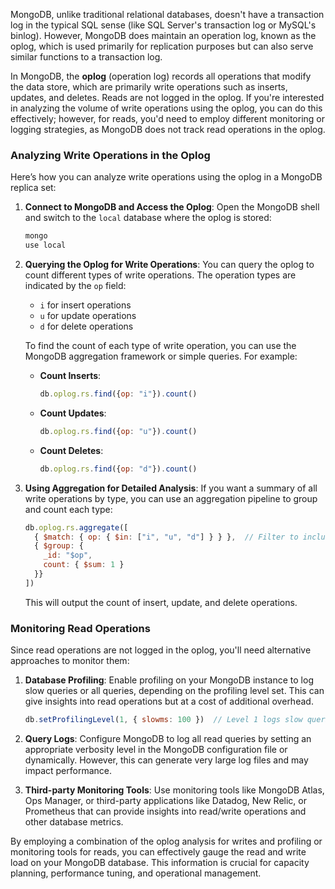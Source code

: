MongoDB, unlike traditional relational databases, doesn't have a transaction log in the typical SQL sense (like SQL Server's transaction log or MySQL's binlog). However, MongoDB does maintain an operation log, known as the oplog, which is used primarily for replication purposes but can also serve similar functions to a transaction log.

In MongoDB, the **oplog** (operation log) records all operations that modify the data store, which are primarily write operations such as inserts, updates, and deletes. Reads are not logged in the oplog. If you're interested in analyzing the volume of write operations using the oplog, you can do this effectively; however, for reads, you'd need to employ different monitoring or logging strategies, as MongoDB does not track read operations in the oplog.

### Analyzing Write Operations in the Oplog

Here’s how you can analyze write operations using the oplog in a MongoDB replica set:

1. **Connect to MongoDB and Access the Oplog**:
   Open the MongoDB shell and switch to the `local` database where the oplog is stored:
   ```bash
   mongo
   use local
   ```

2. **Querying the Oplog for Write Operations**:
   You can query the oplog to count different types of write operations. The operation types are indicated by the `op` field:
   - `i` for insert operations
   - `u` for update operations
   - `d` for delete operations

   To find the count of each type of write operation, you can use the MongoDB aggregation framework or simple queries. For example:

   - **Count Inserts**:
     ```javascript
     db.oplog.rs.find({op: "i"}).count()
     ```

   - **Count Updates**:
     ```javascript
     db.oplog.rs.find({op: "u"}).count()
     ```

   - **Count Deletes**:
     ```javascript
     db.oplog.rs.find({op: "d"}).count()
     ```

3. **Using Aggregation for Detailed Analysis**:
   If you want a summary of all write operations by type, you can use an aggregation pipeline to group and count each type:
   ```javascript
   db.oplog.rs.aggregate([
     { $match: { op: { $in: ["i", "u", "d"] } } },  // Filter to include only write operations
     { $group: {
       _id: "$op",
       count: { $sum: 1 }
     }}
   ])
   ```
   This will output the count of insert, update, and delete operations.

### Monitoring Read Operations

Since read operations are not logged in the oplog, you'll need alternative approaches to monitor them:

1. **Database Profiling**:
   Enable profiling on your MongoDB instance to log slow queries or all queries, depending on the profiling level set. This can give insights into read operations but at a cost of additional overhead.
   ```javascript
   db.setProfilingLevel(1, { slowms: 100 })  // Level 1 logs slow queries taking longer than 100ms
   ```

2. **Query Logs**:
   Configure MongoDB to log all read queries by setting an appropriate verbosity level in the MongoDB configuration file or dynamically. However, this can generate very large log files and may impact performance.

3. **Third-party Monitoring Tools**:
   Use monitoring tools like MongoDB Atlas, Ops Manager, or third-party applications like Datadog, New Relic, or Prometheus that can provide insights into read/write operations and other database metrics.

By employing a combination of the oplog analysis for writes and profiling or monitoring tools for reads, you can effectively gauge the read and write load on your MongoDB database. This information is crucial for capacity planning, performance tuning, and operational management.
